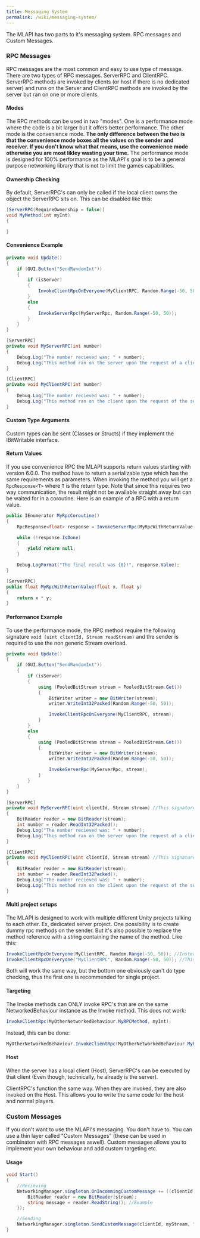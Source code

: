 ```yaml
---
title: Messaging System
permalink: /wiki/messaging-system/
---
```


The MLAPI has two parts to it's messaging system. RPC messages and Custom Messages.

### RPC Messages
RPC messages are the most common and easy to use type of message. There are two types of RPC messages. ServerRPC and ClientRPC. ServerRPC methods are invoked by clients (or host if there is no dedicated server) and runs on the Server and ClientRPC methods are invoked by the server but ran on one or more clients.

#### Modes
The RPC methods can be used in two "modes". One is a performance mode where the code is a bit larger but it offers better performance. The other mode is the convenience mode. **The only difference between the two is that the convenience mode boxes all the values on the sender and receiver. If you don't know what that means, use the convenience mode otherwise you are most likley wasting your time.** The performance mode is designed for 100% performance as the MLAPI's goal is to be a general purpose networking library that is not to limit the games capabilities.

#### Ownership Checking
By default, ServerRPC's can only be called if the local client owns the object the ServerRPC sits on. This can be disabled like this:
```csharp
[ServerRPC(RequireOwnership = false)]
void MyMethod(int myInt)
{

}
```

#### Convenience Example
```csharp
private void Update()
{
    if (GUI.Button("SendRandomInt"))
    {
        if (isServer)
        {
            InvokeClientRpcOnEveryone(MyClientRPC, Random.Range(-50, 50));
        }
        else
        {
            InvokeServerRpc(MyServerRpc, Random.Range(-50, 50));
        }
    }
}

[ServerRPC]
private void MyServerRPC(int number)
{
    Debug.Log("The number recieved was: " + number);
    Debug.Log("This method ran on the server upon the request of a client");
}

[ClientRPC]
private void MyClientRPC(int number)
{
    Debug.Log("The number recieved was: " + number);
    Debug.Log("This method ran on the client upon the request of the server");
}
```

#### Custom Type Arguments
Custom types can be sent (Classes or Structs) if they implement the IBitWritable interface.

#### Return Values
If you use convenience RPC the MLAPI supports return values starting with version 6.0.0. The method have to return a serializable type which has the same requirements as parameters. When invoking the method you will get a ``RpcResponse<T>`` where ``T`` is the return type. Note that since this requires two way communication, the result might not be available straight away but can be waited for in a coroutine. Here is an example of a RPC with a return value.

```csharp
public IEnumerator MyRpcCoroutine()
{
    RpcResponse<float> response = InvokeServerRpc(MyRpcWithReturnValue, Random.Range(0f, 100f), Random.Range(0f, 100f));

    while (!response.IsDone)
    {
        yield return null;
    }

    Debug.LogFormat("The final result was {0}!", response.Value);
}

[ServerRPC]
public float MyRpcWithReturnValue(float x, float y)
{
    return x * y;
}
```

#### Performance Example
To use the performance mode, the RPC method require the following signature ``void (uint clientId, Stream readStream)`` and the sender is required to use the non generic Stream overload.

```csharp
private void Update()
{
    if (GUI.Button("SendRandomInt"))
    {
        if (isServer)
        {
            using (PooledBitStream stream = PooledBitStream.Get())
            {
                BitWriter writer = new BitWriter(stream);
                writer.WriteInt32Packed(Random.Range(-50, 50));

                InvokeClientRpcOnEveryone(MyClientRPC, stream);
            }
        }
        else
        {
            using (PooledBitStream stream = PooledBitStream.Get())
            {
                BitWriter writer = new BitWriter(stream);
                writer.WriteInt32Packed(Random.Range(-50, 50));

                InvokeServerRpc(MyServerRpc, stream);
            }
        }
    }
}

[ServerRPC]
private void MyServerRPC(uint clientId, Stream stream) //This signature is REQUIRED for the performance mode
{
    BitReader reader = new BitReader(stream);
    int number = reader.ReadInt32Packed();
    Debug.Log("The number recieved was: " + number);
    Debug.Log("This method ran on the server upon the request of a client");
}

[ClientRPC]
private void MyClientRPC(uint clientId, Stream stream) //This signature is REQUIRED for the performance mode
{
    BitReader reader = new BitReader(stream);
    int number = reader.ReadInt32Packed();
    Debug.Log("The number recieved was: " + number);
    Debug.Log("This method ran on the client upon the request of the server");
}
```


#### Multi project setups
The MLAPI is designed to work with multiple different Unity projects talking to each other. Ex, dedicated server project. One possibility is to create dummy rpc methods on the sender. But it's also possible to replace the method reference with a string containing the name of the method. Like this:

```csharp
InvokeClientRpcOnEveryone(MyClientRPC, Random.Range(-50, 50)); //Instead of this
InvokeClientRpcOnEveryone("MyClientRPC", Random.Range(-50, 50)); //This
```
Both will work the same way, but the bottom one obviously can't do type checking, thus the first one is recommended for single project.

#### Targeting
The Invoke methods can ONLY invoke RPC's that are on the same NetworkedBehaviour instance as the Invoke method. This does not work:
```csharp
InvokeClientRpc(MyOtherNetworkedBehaviour.MyRPCMethod, myInt);
```
Instead, this can be done:
```csharp
MyOtherNetworkedBehaviour.InvokeClientRpc(MyOtherNetworkedBehaviour.MyRPCMethod, myInt);
```

#### Host
When the server has a local client (Host), ServerRPC's can be executed by that client (Even though, technically, he already is the server).

ClientRPC's function the same way. When they are invoked, they are also invoked on the Host. This allows you to write the same code for the host and normal players.

### Custom Messages
If you don't want to use the MLAPI's messaging. You don't have to. You can use a thin layer called "Custom Messages" (these can be used in combinaton with RPC messages aswell). Custom messages allows you to implement your own behaviour and add custom targeting etc.

#### Usage
```csharp
void Start()
{
    //Recieving
    NetworkingManager.singleton.OnIncommingCustomMessage += ((clientId, stream) {
        BitReader reader = new BitReader(stream);
        string message = reader.ReadString(); //Example
    });

    //Sending
    NetworkingManager.singleton.SendCustomMessage(clientId, myStream, "myCustomChannel"); //Channel is optional.
}
```